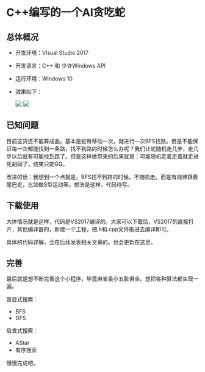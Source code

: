 # C++编写的一个AI贪吃蛇

## 总体概况
- 开发环境：VIsual Studio 2017
- 开发语言：C++ 和 少许Windows API
- 运行环境：Windows 10

- 效果如下：

    ![](http://oyxhmjutw.bkt.clouddn.com/18-7-28/88541400.jpg)
    ![](http://oyxhmjutw.bkt.clouddn.com/18-7-28/43713898.jpg)

## 已知问题

目前这货还不能算成品。基本是蛇每移动一次，就进行一次BFS找路。但是不能保证每一次都能找到一条路，找不到路的时候怎么办呢？我们让蛇随机走几步，走几步以后就有可能找到路了。但是这样做带来的后果就是：可能随机走着走着就走进死胡同了，结果只能GG。

改进的话：我想到一个点就是，BFS找不到路的时候，不随机走。而是有规律跟着尾巴走，比如做S型运动等。想法是这样，代码待写。


## 下载使用

大体情况就是这样，代码是VS2017编译的。大家可以下载后，VS2017的直接打开，其他编译器的，新建一个工程，把.h和.cpp文件拖进去编译即可。

具体的代码详解，会在后续发表相关文章的。也会更新在这里。

## 完善
最后就是想不断完善这个小程序，毕竟麻雀虽小五脏俱全。想把各种算法都实现一遍。

盲目式搜索：
- BFS
- DFS

启发式搜索：
- AStar
- 有序搜索

慢慢完成吧。